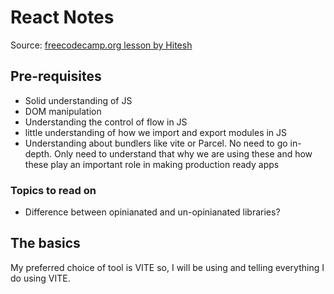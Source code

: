 # React Notes
Source: [freecodecamp.org lesson by Hitesh](https://www.youtube.com/watch?v=Bvwq_S0n2pk&t=134s)

## Pre-requisites
- Solid understanding of JS
- DOM manipulation
- Understanding the control of flow in JS
- little understanding of how we import and export modules in JS
- Understanding about bundlers like vite or Parcel. No need to go in-depth. Only need to understand that why we are using these and how these play an important role in making production ready apps

### Topics to read on
* Difference between opinianated and un-opinianated libraries?
  
## The basics
My preferred choice of tool is VITE so, I will be using and telling everything I do using VITE.
